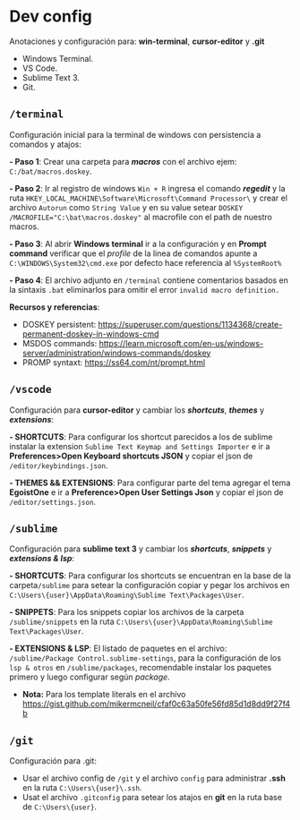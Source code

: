 # Dev config

Anotaciones y configuración para: **win-terminal**, **cursor-editor** y **.git**

- Windows Terminal.
- VS Code.
- Sublime Text 3.
- Git.

## ```/terminal```

Configuración inicial para la terminal de windows con persistencia a comandos y atajos:

**- Paso 1**: Crear una carpeta para _**macros**_ con el archivo ejem: ```C:/bat/macros.doskey```.

**- Paso 2**: Ir al registro de windows ```Win + R```  ingresa el comando _**regedit**_ y la ruta ``` HKEY_LOCAL_MACHINE\Software\Microsoft\Command Processor\ ``` y crear el archivo ```Autorun``` como ```String Value``` y en su value setear ```DOSKEY /MACROFILE="C:\bat\macros.doskey"``` al macrofile con el path de nuestro macros.

**- Paso 3**: Al abrir **Windows terminal** ir a la configuración y en **Prompt command**  verificar que el _profile_ de la linea de comandos apunte a ```C:\WINDOWS\System32\cmd.exe``` por defecto hace referencia al ```%SystemRoot%```

**- Paso 4**: El archivo adjunto en ```/terminal``` contiene comentarios basados en la sintaxis ```.bat``` eliminarlos para omitir el error ```invalid macro definition.```

**Recursos y referencias**:

- DOSKEY persistent: https://superuser.com/questions/1134368/create-permanent-doskey-in-windows-cmd
- MSDOS commands: https://learn.microsoft.com/en-us/windows-server/administration/windows-commands/doskey
- PROMP syntaxt: https://ss64.com/nt/prompt.html

## ```/vscode```

Configuración para **cursor-editor** y cambiar los _**shortcuts**_, _**themes**_ y  _**extensions**_:

**- SHORTCUTS**: Para configurar los shortcut parecidos a los de sublime instalar la extension ```Sublime Text Keymap and Settings Importer``` e ir a **Preferences>Open Keyboard shortcuts JSON** y copiar el json de ```/editor/keybindings.json```.

**- THEMES && EXTENSIONS**: Para configurar parte del tema agregar el tema **EgoistOne** e ir a **Preference>Open User Settings Json** y copiar el json de ```/editor/settings.json```.

## ```/sublime```

Configuración para **sublime text 3** y cambiar  los _**shortcuts**_, _**snippets**_ y  _**extensions & lsp**_:

**- SHORTCUTS**: Para configurar los shortcuts se encuentran en la base de la carpeta```/sublime``` para setear la configuración copiar y pegar los archivos en ```C:\Users\{user}\AppData\Roaming\Sublime Text\Packages\User```.

**- SNIPPETS**: Para los snippets copiar los archivos de la carpeta ```/sublime/snippets``` en la ruta ```C:\Users\{user}\AppData\Roaming\Sublime Text\Packages\User```.

**- EXTENSIONS & LSP**: El listado de paquetes en el archivo: ```/sublime/Package Control.sublime-settings```, para la configuración de los ```lsp & otros``` en ```/sublime/packages```, recomendable instalar los paquetes primero y luego configurar según _package_.

- **Nota:** Para los template literals en el archivo https://gist.github.com/mikermcneil/cfaf0c63a50fe56fd85d1d8dd9f27f4b

## ```/git```

Configuración para .git:

- Usar el archivo config de ```/git``` y el archivo ```config``` para administrar **.ssh** en la ruta ```C:\Users\{user}\.ssh```.
- Usat el archivo ```.gitconfig``` para setear los atajos en **git** en la ruta base de ```C:\Users\{user}```.
